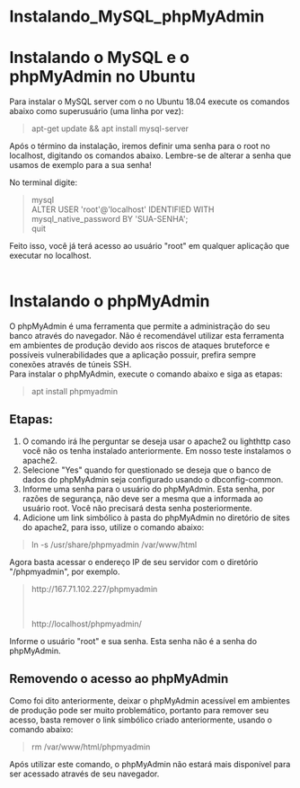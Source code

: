 # Instalando_MySQL_phpMyAdmin

<h1>Instalando o MySQL e o phpMyAdmin no Ubuntu</h1>

Para instalar o MySQL server com o no Ubuntu 18.04 execute os comandos abaixo como superusuário (uma linha por vez):
<blockquote>
<p>
  apt-get update && apt install mysql-server
</p>
</blockquote>

Após o término da instalação, iremos definir uma senha para o root no localhost, digitando os comandos abaixo. Lembre-se de alterar a senha que usamos de exemplo para a sua senha!

No terminal digite:

<blockquote>
<p>
  mysql </br>
ALTER USER 'root'@'localhost' IDENTIFIED WITH mysql_native_password BY 'SUA-SENHA';  </br>
quit
</p>
</blockquote>

Feito isso, você já terá acesso ao usuário "root" em qualquer aplicação que executar no localhost. 
</br></br>
<h1>Instalando o phpMyAdmin </h1>

O phpMyAdmin é uma ferramenta que permite a administração do seu banco através do navegador. Não é recomendável utilizar esta ferramenta em ambientes de produção devido aos riscos de ataques bruteforce e possíveis vulnerabilidades que a aplicação possuir, prefira sempre conexões através de túneis SSH.
</br>
Para instalar o phpMyAdmin, execute o comando abaixo e siga as etapas:
</br>
<blockquote>
<p> apt install phpmyadmin </p>
</blockquote>
<h2>Etapas:</h2>
<ol>
<li> O comando irá lhe perguntar se deseja usar o apache2 ou lighthttp caso você não os tenha instalado anteriormente. Em nosso teste instalamos o apache2. 
</li>
<li>
Selecione "Yes" quando for questionado se deseja que o banco de dados do phpMyAdmin seja configurado usando o dbconfig-common.  
</li>  
<li>
Informe uma senha para o usuário do phpMyAdmin. Esta senha, por razões de segurança, não deve ser a mesma que a informada ao usuário root. Você não precisará desta senha posteriormente.  
</li>  

<li>
Adicione um link simbólico à pasta do phpMyAdmin no diretório de sites do apache2, para isso, utilize o comando abaixo:
</li>
</ol>
<blockquote>
<p> ln -s /usr/share/phpmyadmin /var/www/html </p>
</blockquote>


Agora basta acessar o endereço IP de seu servidor com o diretório "/phpmyadmin", por exemplo.
</br>
<blockquote>
<p> http://167.71.102.227/phpmyadmin </p> </br>
<p> http://localhost/phpmyadmin/ </p>  
</blockquote>

Informe o usuário "root" e sua senha. Esta senha não é a senha do phpMyAdmin.


<h2>Removendo o acesso ao phpMyAdmin</h2>
<p>
Como foi dito anteriormente, deixar o phpMyAdmin acessível em ambientes de produção pode ser muito problemático, portanto para remover seu acesso, basta remover o link simbólico criado anteriormente, usando o comando abaixo:
</p>

<blockquote>
<p>  rm /var/www/html/phpmyadmin </p>
</blockquote>

Após utilizar este comando, o phpMyAdmin não estará mais disponível para ser acessado através de seu navegador.
